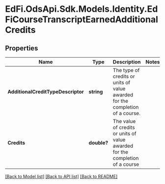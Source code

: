 # EdFi.OdsApi.Sdk.Models.Identity.EdFiCourseTranscriptEarnedAdditionalCredits
## Properties

Name | Type | Description | Notes
------------ | ------------- | ------------- | -------------
**AdditionalCreditTypeDescriptor** | **string** | The type of credits or units of value awarded for the completion of a course. | 
**Credits** | **double?** | The value of credits or units of value awarded for the completion of a course | 

[[Back to Model list]](../README.md#documentation-for-models) [[Back to API list]](../README.md#documentation-for-api-endpoints) [[Back to README]](../README.md)

